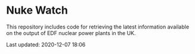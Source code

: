 # Nuke Watch

This repository includes code for retrieving the latest information available on the output of EDF nuclear power plants in the UK.

Last updated: 2020-12-07 18:06